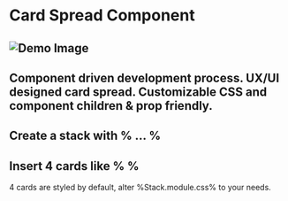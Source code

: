 # Card Spread Component
![Demo Image](https://ibb.co/JcXmN9K)
---
Component driven development process. UX/UI designed card spread. Customizable CSS and component children & prop friendly. 
---
Create a stack with % <Stack>...</Stack> %
---
Insert 4 cards like 
%
<Stack>
  <Card />
  <Card />
  <Card />
  <Card />
</Stack>
%
--- 
4 cards are styled by default, alter %Stack.module.css% to your needs.
